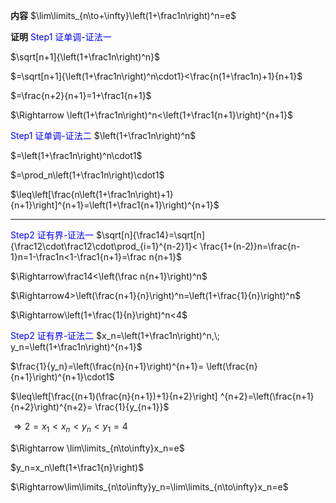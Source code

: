**内容**
$\lim\limits_{n\to+\infty}\left(1+\frac1n\right)^n=e$

**证明**
<font color=blue>Step1 证单调-证法一</font>

$\sqrt[n+1]{\left(1+\frac1n\right)^n}$

$=\sqrt[n+1]{\left(1+\frac1n\right)^n\cdot1}<\frac{n(1+\frac1n)+1}{n+1}$

$=\frac{n+2}{n+1}=1+\frac1{n+1}$

$\Rightarrow \left(1+\frac1n\right)^n<\left(1+\frac1{n+1}\right)^{n+1}$

<font color=blue>Step1 证单调-证法二</font>
$\left(1+\frac1n\right)^n$

$=\left(1+\frac1n\right)^n\cdot1$

$=\prod_n\left(1+\frac1n\right)\cdot1$

$\leq\left[\frac{n\left(1+\frac1n\right)+1}{n+1}\right]^{n+1}=\left(1+\frac1{n+1}\right)^{n+1}$

---

<font color=blue>Step2 证有界-证法一</font>
$\sqrt[n]{\frac14}=\sqrt[n]{\frac12\cdot\frac12\cdot\prod_{i=1}^{n-2}1}<
\frac{1+(n-2)}n=\frac{n-1}n=1-\frac1n<1-\frac1{n+1}=\frac n{n+1}$

$\Rightarrow\frac14<\left(\frac n{n+1}\right)^n$

$\Rightarrow4>\left(\frac{n+1}{n}\right)^n=\left(1+\frac{1}{n}\right)^n$

$\Rightarrow\left(1+\frac{1}{n}\right)^n<4$

<font color=blue>Step2 证有界-证法二</font>
$x_n=\left(1+\frac1n\right)^n,\;
y_n=\left(1+\frac1n\right)^{n+1}$

$\frac{1}{y_n}=\left(\frac{n}{n+1}\right)^{n+1}=
\left(\frac{n}{n+1}\right)^{n+1}\cdot1$

$\leq\left[\frac{(n+1)(\frac{n}{n+1})+1}{n+2}\right]
^{n+2}=\left(\frac{n+1}{n+2}\right)^{n+2}=
\frac{1}{y_{n+1}}$

$\Rightarrow 2=x_1<x_n<y_n<y_1=4$

$\Rightarrow \lim\limits_{n\to\infty}x_n=e$

$y_n=x_n\left(1+\frac1{n}\right)$

$\Rightarrow\lim\limits_{n\to\infty}y_n=\lim\limits_{n\to\infty}x_n=e$
